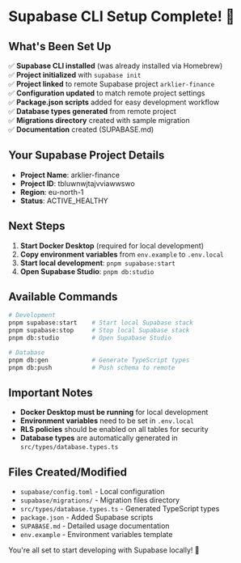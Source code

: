 # Supabase CLI Setup Complete! 🎉

## What's Been Set Up

✅ **Supabase CLI installed** (was already installed via Homebrew)  
✅ **Project initialized** with `supabase init`  
✅ **Project linked** to remote Supabase project `arklier-finance`  
✅ **Configuration updated** to match remote project settings  
✅ **Package.json scripts** added for easy development workflow  
✅ **Database types generated** from remote project  
✅ **Migrations directory** created with sample migration  
✅ **Documentation** created (SUPABASE.md)  

## Your Supabase Project Details

- **Project Name**: arklier-finance
- **Project ID**: tbluwnwjtajvviawwswo
- **Region**: eu-north-1
- **Status**: ACTIVE_HEALTHY

## Next Steps

1. **Start Docker Desktop** (required for local development)
2. **Copy environment variables** from `env.example` to `.env.local`
3. **Start local development**: `pnpm supabase:start`
4. **Open Supabase Studio**: `pnpm db:studio`

## Available Commands

```bash
# Development
pnpm supabase:start    # Start local Supabase stack
pnpm supabase:stop     # Stop local Supabase stack
pnpm db:studio         # Open Supabase Studio

# Database
pnpm db:gen            # Generate TypeScript types
pnpm db:push           # Push schema to remote
```

## Important Notes

- **Docker Desktop must be running** for local development
- **Environment variables** need to be set in `.env.local`
- **RLS policies** should be enabled on all tables for security
- **Database types** are automatically generated in `src/types/database.types.ts`

## Files Created/Modified

- `supabase/config.toml` - Local configuration
- `supabase/migrations/` - Migration files directory
- `src/types/database.types.ts` - Generated TypeScript types
- `package.json` - Added Supabase scripts
- `SUPABASE.md` - Detailed usage documentation
- `env.example` - Environment variables template

You're all set to start developing with Supabase locally! 🚀
